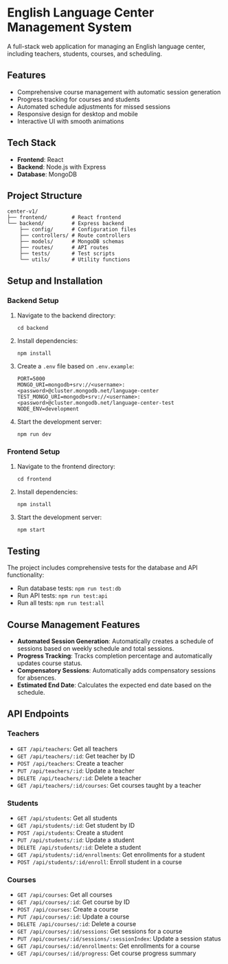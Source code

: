 # English Language Center Management System

A full-stack web application for managing an English language center, including teachers, students, courses, and scheduling.

## Features

- Comprehensive course management with automatic session generation
- Progress tracking for courses and students
- Automated schedule adjustments for missed sessions
- Responsive design for desktop and mobile
- Interactive UI with smooth animations

## Tech Stack

- **Frontend**: React
- **Backend**: Node.js with Express
- **Database**: MongoDB

## Project Structure

```
center-v1/
├── frontend/        # React frontend
└── backend/         # Express backend
    ├── config/      # Configuration files
    ├── controllers/ # Route controllers
    ├── models/      # MongoDB schemas
    ├── routes/      # API routes
    ├── tests/       # Test scripts
    └── utils/       # Utility functions
```

## Setup and Installation

### Backend Setup

1. Navigate to the backend directory:
   ```
   cd backend
   ```

2. Install dependencies:
   ```
   npm install
   ```

3. Create a `.env` file based on `.env.example`:
   ```
   PORT=5000
   MONGO_URI=mongodb+srv://<username>:<password>@cluster.mongodb.net/language-center
   TEST_MONGO_URI=mongodb+srv://<username>:<password>@cluster.mongodb.net/language-center-test
   NODE_ENV=development
   ```

4. Start the development server:
   ```
   npm run dev
   ```

### Frontend Setup

1. Navigate to the frontend directory:
   ```
   cd frontend
   ```

2. Install dependencies:
   ```
   npm install
   ```

3. Start the development server:
   ```
   npm start
   ```

## Testing

The project includes comprehensive tests for the database and API functionality:

- Run database tests: `npm run test:db`
- Run API tests: `npm run test:api`
- Run all tests: `npm run test:all`

## Course Management Features

- **Automated Session Generation**: Automatically creates a schedule of sessions based on weekly schedule and total sessions.
- **Progress Tracking**: Tracks completion percentage and automatically updates course status.
- **Compensatory Sessions**: Automatically adds compensatory sessions for absences.
- **Estimated End Date**: Calculates the expected end date based on the schedule.

## API Endpoints

### Teachers
- `GET /api/teachers`: Get all teachers
- `GET /api/teachers/:id`: Get teacher by ID
- `POST /api/teachers`: Create a teacher
- `PUT /api/teachers/:id`: Update a teacher
- `DELETE /api/teachers/:id`: Delete a teacher
- `GET /api/teachers/:id/courses`: Get courses taught by a teacher

### Students
- `GET /api/students`: Get all students
- `GET /api/students/:id`: Get student by ID
- `POST /api/students`: Create a student
- `PUT /api/students/:id`: Update a student
- `DELETE /api/students/:id`: Delete a student
- `GET /api/students/:id/enrollments`: Get enrollments for a student
- `POST /api/students/:id/enroll`: Enroll student in a course

### Courses
- `GET /api/courses`: Get all courses
- `GET /api/courses/:id`: Get course by ID
- `POST /api/courses`: Create a course
- `PUT /api/courses/:id`: Update a course
- `DELETE /api/courses/:id`: Delete a course
- `GET /api/courses/:id/sessions`: Get sessions for a course
- `PUT /api/courses/:id/sessions/:sessionIndex`: Update a session status
- `GET /api/courses/:id/enrollments`: Get enrollments for a course
- `GET /api/courses/:id/progress`: Get course progress summary 